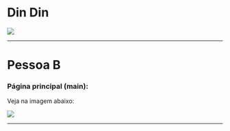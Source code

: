# Din Din



![](https://i.imgur.com/vvnluj6.png)

---

# Pessoa B

### Página principal (main):



Veja na imagem abaixo:

![](https://i.imgur.com/SYm8uuY.png)

---
